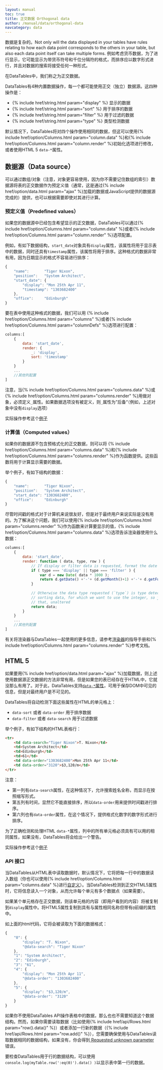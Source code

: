 ```yaml
---
layout: manual
toc: true
title: 正交数据 Orthogonal data
author: /manual/data/orthogonal-data
navcategory: data
---
```


数据是复杂的。Not only will the data displayed in your tables have rules relating to how each data point corresponds to the others in your table, but also each data point itself can take multiple forms. 例如考虑货币数据，为了进行显示，它可能显示为带货币符号和千位分隔符的格式，而排序应以数字形式进行，并且对数据的搜索将接受任何一种形式。

在DataTables中，我们称之为正交数据。

DataTables有4种内置数据操作，每一个都可能使用正交（独立）数据源。这四种操作是：

- {% include href/string.html param="display" %} 显示的数据
- {% include href/string.html param="sort" %} 用于排序的数据
- {% include href/string.html param="filter" %} 用于过滤的数据
- {% include href/string.html param="type" %} 类型检测数据

默认情况下，DataTables将对四个操作使用相同的数据，但这可以使用{% include href/option/Columns.html param="column.data" %}和{% include href/option/Columns.html param="column.render" %}初始化选项进行修改，或者使用HTML 5 `data-*`属性。

## 数据源（Data source）

可以通过数组/对象（注意，对象更容易使用，因为你不需要记住数组的索引）数据源将表的正交数据作为预定义值（通常，这是通过{% include href/option/data.html param="ajax" %}加载的数据或JavaScript提供的数据源完成的）提供，也可以根据需要即使对其进行计算。

### 预定义值（Predefined values）

如果您的数据源中已经包含希望显示的正交数据，DataTables可以通过{% include href/option/Columns.html param="column.data" %}或者{% include href/option/Columns.html param="column.render" %}选项配置。

例如，有如下数据结构，`start_date`对象具有`display`属性，该属性将用于显示表中的数据，同时还具有`timestamp`属性，该属性将用于排序。这种格式的数据非常有用，因为日期显示的格式不容易进行排序：

```javascript
{
    "name":       "Tiger Nixon",
    "position":   "System Architect",
    "start_date": {
        "display": "Mon 25th Apr 11",
        "timestamp": "1303682400"
    },
    "office":     "Edinburgh"
}
```

要在表中使用这种格式的数据，我们可以用 {% include href/option/Columns.html param="columns" %}或者{% include href/option/Columns.html param="columnDefs" %}选项进行配置：

```javascript
columns:[
    {
        data: 'start_date',
        render: {
            _: 'display',
            sort: 'timestamp'
        }
    }
    ...
    //其他列配置
]
```

注意，当{% include href/option/Columns.html param="columns.data" %}或{% include href/option/Columns.html param="columns.render" %}用做对象，必须定义`_`属性。如果数据选项没有被定义，则`_`属性为”后备“（例如，上述对象中没有`display`选项）

实际操作参考这个[例子](https://datatables.net/examples/ajax/orthogonal-data)

### 计算值（Computed values）

如果你的数据源不包含预格式化的正交数据，则可以将
{% include href/option/Columns.html param="columns.data" %}和{% include href/option/Columns.html param="columns.render" %}作为函数提供。这些函数将用于计算显示需要的数据。

举个例子，有如下结构的数据：
```javascript
{
    "name":       "Tiger Nixon",
    "position":   "System Architect",
    "start_date": "1303682400",
    "office":     "Edinburgh"
}
```

尽管时间戳的格式对于计算机来说很友好，但是对于最终用户来说实际是没有用的。为了解决这个问题，我们可以使用{% include href/option/Columns.html param="columns.render" %}作为函数来计算要显示的值，{% include href/option/Columns.html param="columns.data" %}选项告诉渲染器使用什么数据：

```javascript
columns:[
    {
        data: 'start_date',
        render: function ( data, type, row ) {
            // If display or filter data is requested, format the date
            if ( type === 'display' || type === 'filter' ) {
                var d = new Date( data * 1000 );
                return d.getDate() +'-'+ (d.getMonth()+1) +'-'+ d.getFullYear();
            }
    
            // Otherwise the data type requested (`type`) is type detection or
            // sorting data, for which we want to use the integer, so just return
            // that, unaltered
            return data;
        }
    }
    ...
    //其他列配置
]
```

有关将渲染器与DataTables一起使用的更多信息，请参考[渲染器](https://datatables.net/manual/data/renderers)的指导手册和{% include href/option/Columns.html param="columns.render" %}参考文档。

## HTML 5

如果要用{% include href/option/data.html param="ajax" %}加载数据，则上述使用数据源正交数据的方法非常有用，但是如果您的表已经存在于HTML中，它就没那么有用了。对于此，DataTables支持[`data-*`属性](https://developer.mozilla.org/en-US/docs/Web/HTML/Global_attributes#data-*)，可用于保存DOM中可见的信息，但是对最终用户是不可见的。

DataTables将自动检测下面这些属性在HTML的单元格上：

- `data-sort` 或者 `data-order` 用于排序数据
- `data-filter` 或者 `data-search` 用于过滤数据

举个例子，有如下结构的HTML表格行：
```html
<tr>
    <td data-search="Tiger Nixon">T. Nixon</td>
    <td>System Architect</td>
    <td>Edinburgh</td>
    <td>61</td>
    <td data-order="1303682400">Mon 25th Apr 11</td>
    <td data-order="3120">$3,120/m</td>
</tr>
```

注意：
- 第一列有`data-search`属性，在这种情况下，允许搜索姓名全称，而显示在按照缩写形式。
- 第五列有时间，显然它不能直接排序，所以`data-order`用来提供时间戳进行排序。
- 第六列也有`data-order`属性，在这个情况下，提供格式化数字的数字形式进行排序。

为了正确检测和处理HTML `data-*`属性，列中的所有单元格必须具有可以用的相同属性，如果没有，DataTables将会给出一个警告。

实际操作参考这个[例子](https://datatables.net/examples/advanced_init/html5-data-attributes.html)

### API 接口

当DataTables从HTML表中读取数据时，默认情况下，它将把每一行中的数据读入数组（你也可以使用{% include href/option/Columns.html param="columns.data" %}进行[自定义](https://datatables.net/manual/data/#Objects)）。当DataTables检测到正交HTML5属性时，它将信息读入一个对象，从而允许每个单元有多个数据点（如果需要）。

如果某个单元格存在正交数据，则该单元格的内容（即用户看到的内容）将被复制到`display`属性中。将HTML5属性复制到具有与属性相同名称但带有`@`前缀的属性中。

如上面的html代码，它将会被读取为下面的数据格式：

```javascript
{
    "0": {
        "display": "T. Nixon",
        "@data-search": "Tiger Nixon"
    },
    "1": "System Architect",
    "2": "Edinburgh",
    "3": "61",
    "4": {
        "display": "Mon 25th Apr 11",
        "@data-order": "1303682400"
    },
    "5": {
        "display": "$3,120/m",
        "@data-order": "3120"
    }
}
```

如果你不使用DataTables API操作表格中的数据，那么也也不需要知道这个数据结构。然而，如果你需要读取数据（比如使用{% include href/api/Rows.html param="row().data()" %}）或者添加一行新的数据（{% include href/api/Rows.html param="row.add()" %}），您需要确保使用与DataTables读取数据相同的数据结构，如果没有，你会得到[ Requested unknown parameter ](https://datatables.net/tn/4)错误。

要检查DataTables用于行的数据结构，可以使用`console.log(myTable.row(':eq(0)').data() )`以显示表中第一行的数据。